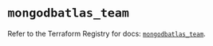 # `mongodbatlas_team`

Refer to the Terraform Registry for docs: [`mongodbatlas_team`](https://registry.terraform.io/providers/mongodb/mongodbatlas/1.41.1/docs/resources/team).
